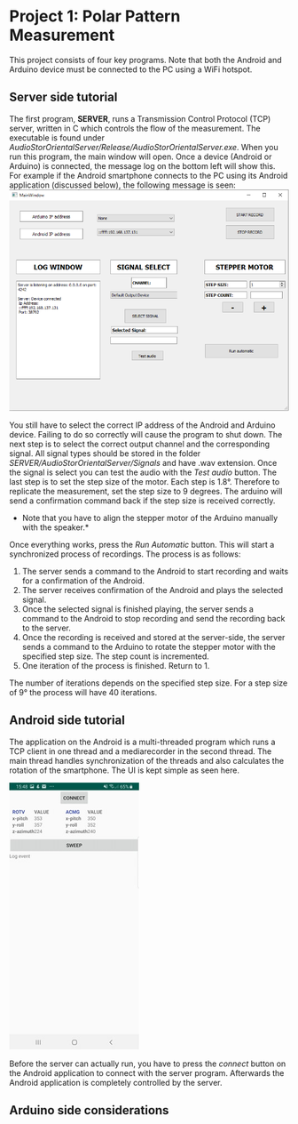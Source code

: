 # Project 1: Polar Pattern Measurement
This project consists of four key programs. Note that both the Android and Arduino device must be connected to the PC using a WiFi hotspot.

## Server side tutorial
The first program, **SERVER**, runs a Transmission Control Protocol (TCP) server, written in C which controls the flow of the measurement.
The executable is found under *AudioStorOrientalServer/Release/AudioStorOrientalServer.exe*. When you run this program, the main window will open. Once a device (Android or Arduino) is connected, the message log on the bottom left will show this.
For example if the Android smartphone connects to the PC using its Android application (discussed below), the following message is seen:
![](images/mainwindow.PNG)

You still have to select the correct IP address of the Android and Arduino device. Failing to do so correctly will cause the program to shut down.
The next step is to select the correct output channel and the corresponding signal. All signal types should be stored in the folder *SERVER/AudioStorOrientalServer/Signals* and have .wav extension. 
Once the signal is select you can test the audio with the *Test audio* button.
The last step is to set the step size of the motor. Each step is 1.8°. Therefore to replicate the measurement, set the step size to 9 degrees. The arduino will send a confirmation command back if the step size is received correctly. 

* Note that you have to align the stepper motor of the Arduino manually with the speaker.*

Once everything works, press the *Run Automatic* button. This will start a synchronized process of recordings.
The process is as follows:
<ol>
  <li> The server sends a command to the Android to start recording and waits for a confirmation of the Android.</li>
  <li> The server receives confirmation of the Android and plays the selected signal. </li>
  <li> Once the selected signal is finished playing, the server sends a command to the Android to stop recording and send the recording back to the server. </li>
  <li> Once the recording is received and stored at the server-side, the server sends a command to the Arduino to rotate the stepper motor with the specified step size. The step count is incremented. </li>
  <li> One iteration of the process is finished. Return to 1. </li>
</ol>
The number of iterations depends on the specified step size. For a step size of 9° the process will have 40 iterations.
  
## Android side tutorial
The application on the Android is a multi-threaded program which runs a TCP client in one thread and a mediarecorder in the second thread. The main thread handles synchronization of the threads and also calculates the rotation of the smartphone.
The UI is kept simple as seen here.

![](images/android.png)

Before the server can actually run, you have to press the *connect* button on the Android application to connect with the server program.
Afterwards the Android application is completely controlled by the server.

## Arduino side considerations
